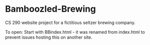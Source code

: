 # Bamboozled-Brewing
CS 290 website project for a fictitious seltzer brewing company. 

To open:
  Start with BBindex.html - it was renamed from index.html to prevent issues hosting this on another site.
